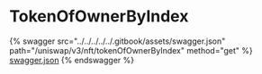 # TokenOfOwnerByIndex

{% swagger src="../../../../../.gitbook/assets/swagger.json" path="/uniswap/v3/nft/tokenOfOwnerByIndex" method="get" %}
[swagger.json](../../../../../.gitbook/assets/swagger.json)
{% endswagger %}
